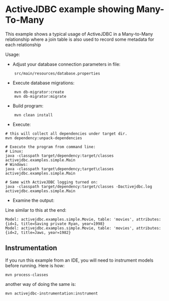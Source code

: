 # ActiveJDBC example showing Many-To-Many
 
 This example shows a typical usage of ActiveJDBC in a Many-to-Many
  relationship where a join table is also used to record some metadata for 
  each relationship


Usage:


* Adjust your database connection parameters in file:
 
```
    src/main/resources/database.properties
```

* Execute database migrations: 

```
    mvn db-migrator:create
    mvn db-migrator:migrate
```

* Build program: 

```
    mvn clean install
```
    
* Execute: 


```
# this will collect all dependencies under target dir.
mvn dependency:unpack-dependencies

# Execute the program from command line:
# Linux:
java -classpath target/dependency:target/classes activejdbc.examples.simple.Main
# Windows:
java -classpath target\dependency;target\classes activejdbc.examples.simple.Main 

# Same with ActiveJDBC logging turned on:
java -classpath target/dependency:target/classes -Dactivejdbc.log activejdbc.examples.simple.Main
```

* Examine the output: 

Line similar to this at the end: 

```
Model: activejdbc.examples.simple.Movie, table: 'movies', attributes: {id=1, title=Saving private Ryan, year=1998}
Model: activejdbc.examples.simple.Movie, table: 'movies', attributes: {id=2, title=Jaws, year=1982}
```


## Instrumentation

If you run  this example from an IDE, you will need to instrument models before running. Here is how: 

    mvn process-classes
 
 another way of doing the same is: 
 
    mvn activejdbc-instrumentation:instrument


 
